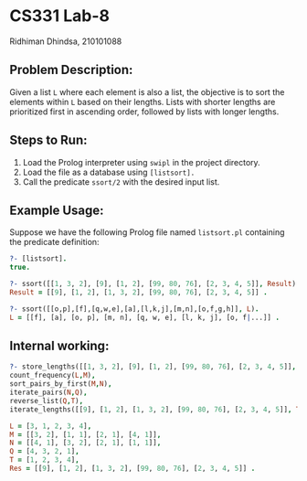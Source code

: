 # CS331 Lab-8
Ridhiman Dhindsa, 210101088    

## Problem Description:
Given a list `L` where each element is also a list, the objective is to sort the elements within `L` based on their lengths. Lists with shorter lengths are prioritized first in ascending order, followed by lists with longer lengths.

## Steps to Run:
1. Load the Prolog interpreter using `swipl` in the project directory.  
2. Load the file as a database using `[listsort].`  
3. Call the predicate `ssort/2` with the desired input list.

## Example Usage:
Suppose we have the following Prolog file named `listsort.pl` containing the predicate definition:

```prolog
?- [listsort].
true.

?- ssort([[1, 3, 2], [9], [1, 2], [99, 80, 76], [2, 3, 4, 5]], Result).
Result = [[9], [1, 2], [1, 3, 2], [99, 80, 76], [2, 3, 4, 5]] .

?- ssort([[o,p],[f],[q,w,e],[a],[l,k,j],[m,n],[o,f,g,h]], L).
L = [[f], [a], [o, p], [m, n], [q, w, e], [l, k, j], [o, f|...]] .
```

## Internal working:
```prolog
?- store_lengths([[1, 3, 2], [9], [1, 2], [99, 80, 76], [2, 3, 4, 5]], L),
count_frequency(L,M),
sort_pairs_by_first(M,N),
iterate_pairs(N,Q),
reverse_list(Q,T),
iterate_lengths([[9], [1, 2], [1, 3, 2], [99, 80, 76], [2, 3, 4, 5]], T, Res).

L = [3, 1, 2, 3, 4],
M = [[3, 2], [1, 1], [2, 1], [4, 1]],
N = [[4, 1], [3, 2], [2, 1], [1, 1]],
Q = [4, 3, 2, 1],
T = [1, 2, 3, 4],
Res = [[9], [1, 2], [1, 3, 2], [99, 80, 76], [2, 3, 4, 5]] .
```
